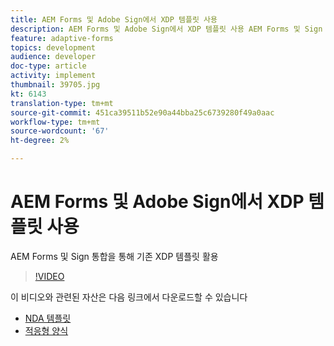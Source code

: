 ```yaml
---
title: AEM Forms 및 Adobe Sign에서 XDP 템플릿 사용
description: AEM Forms 및 Adobe Sign에서 XDP 템플릿 사용 AEM Forms 및 Sign 통합을 통해 기존 XDP 템플릿을 활용하는 방법을 자세히 소개하는 비디오입니다.
feature: adaptive-forms
topics: development
audience: developer
doc-type: article
activity: implement
thumbnail: 39705.jpg
kt: 6143
translation-type: tm+mt
source-git-commit: 451ca39511b52e90a44bba25c6739280f49a0aac
workflow-type: tm+mt
source-wordcount: '67'
ht-degree: 2%

---
```


# AEM Forms 및 Adobe Sign에서 XDP 템플릿 사용

AEM Forms 및 Sign 통합을 통해 기존 XDP 템플릿 활용

>[!VIDEO](https://video.tv.adobe.com/v/39705/?quality=9&learn=on)

이 비디오와 관련된 자산은 다음 링크에서 다운로드할 수 있습니다

* [NDA 템플릿](assets/nda-agreement-xdp-template.zip)
* [적응형 양식](assets/nda-agreement-af-with-xdp-template.zip)

